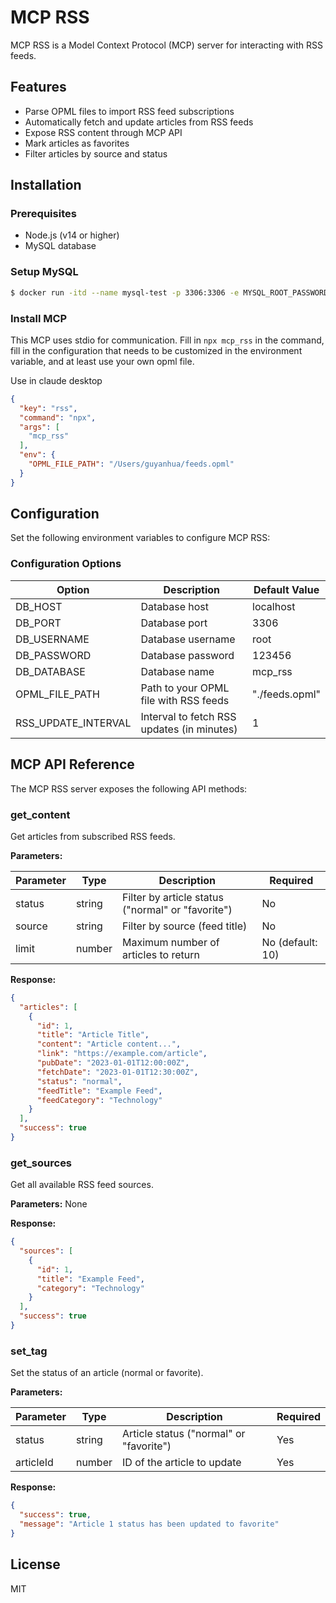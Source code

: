 # MCP RSS

MCP RSS is a Model Context Protocol (MCP) server for interacting with RSS feeds.

## Features

- Parse OPML files to import RSS feed subscriptions
- Automatically fetch and update articles from RSS feeds
- Expose RSS content through MCP API
- Mark articles as favorites
- Filter articles by source and status

## Installation

### Prerequisites

- Node.js (v14 or higher)
- MySQL database

### Setup MySQL

```bash
$ docker run -itd --name mysql-test -p 3306:3306 -e MYSQL_ROOT_PASSWORD=123456 mysql
```

### Install MCP

This MCP uses stdio for communication. Fill in ``` npx mcp_rss ``` in the command, fill in the configuration that needs to be customized in the environment variable, and at least use your own opml file.

Use in claude desktop
```json
{
  "key": "rss",
  "command": "npx",
  "args": [
    "mcp_rss"
  ],
  "env": {
    "OPML_FILE_PATH": "/Users/guyanhua/feeds.opml"
  }
}

```

## Configuration

Set the following environment variables to configure MCP RSS:

### Configuration Options

| Option | Description | Default Value |
|--------|-------------|--------------|
| DB_HOST | Database host | localhost |
| DB_PORT | Database port | 3306 |
| DB_USERNAME | Database username | root |
| DB_PASSWORD | Database password | 123456 |
| DB_DATABASE | Database name | mcp_rss |
| OPML_FILE_PATH | Path to your OPML file with RSS feeds | "./feeds.opml" |
| RSS_UPDATE_INTERVAL | Interval to fetch RSS updates (in minutes) | 1 |

## MCP API Reference

The MCP RSS server exposes the following API methods:

### get_content

Get articles from subscribed RSS feeds.

**Parameters:**

| Parameter | Type | Description | Required |
|-----------|------|-------------|---------|
| status | string | Filter by article status ("normal" or "favorite") | No |
| source | string | Filter by source (feed title) | No |
| limit | number | Maximum number of articles to return | No (default: 10) |

**Response:**

```json
{
  "articles": [
    {
      "id": 1,
      "title": "Article Title",
      "content": "Article content...",
      "link": "https://example.com/article",
      "pubDate": "2023-01-01T12:00:00Z",
      "fetchDate": "2023-01-01T12:30:00Z",
      "status": "normal",
      "feedTitle": "Example Feed",
      "feedCategory": "Technology"
    }
  ],
  "success": true
}
```

### get_sources

Get all available RSS feed sources.

**Parameters:** None

**Response:**

```json
{
  "sources": [
    {
      "id": 1,
      "title": "Example Feed",
      "category": "Technology"
    }
  ],
  "success": true
}
```

### set_tag

Set the status of an article (normal or favorite).

**Parameters:**

| Parameter | Type | Description | Required |
|-----------|------|-------------|---------|
| status | string | Article status ("normal" or "favorite") | Yes |
| articleId | number | ID of the article to update | Yes |

**Response:**

```json
{
  "success": true,
  "message": "Article 1 status has been updated to favorite"
}
```

## License

MIT

